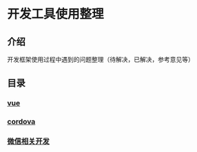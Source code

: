 # 开发工具使用整理

## 介绍

开发框架使用过程中遇到的问题整理（待解决，已解决，参考意见等）

## 目录

### [vue](./vue/index.MarkDown)

### [cordova](./cordova/index.MarkDown)

### [微信相关开发](./wx/index.MarkDown)
